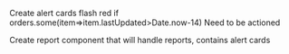 Create alert cards
flash red if orders.some(item=>item.lastUpdated>Date.now-14) Need to be actioned

Create report component that will handle reports, contains alert cards
